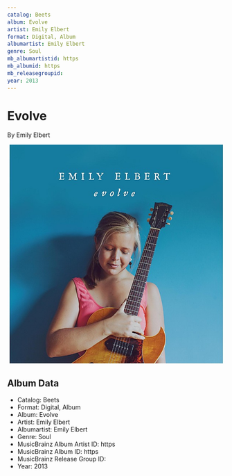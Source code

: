 ```yaml
---
catalog: Beets
album: Evolve
artist: Emily Elbert
format: Digital, Album
albumartist: Emily Elbert
genre: Soul
mb_albumartistid: https
mb_albumid: https
mb_releasegroupid: 
year: 2013
---
```


# Evolve

By Emily Elbert

![](../../assets/beetscovers/Emily_Elbert-Evolve.jpg)

## Album Data

- Catalog: Beets
- Format: Digital, Album
- Album: Evolve
- Artist: Emily Elbert
- Albumartist: Emily Elbert
- Genre: Soul
- MusicBrainz Album Artist ID: https
- MusicBrainz Album ID: https
- MusicBrainz Release Group ID: 
- Year: 2013

